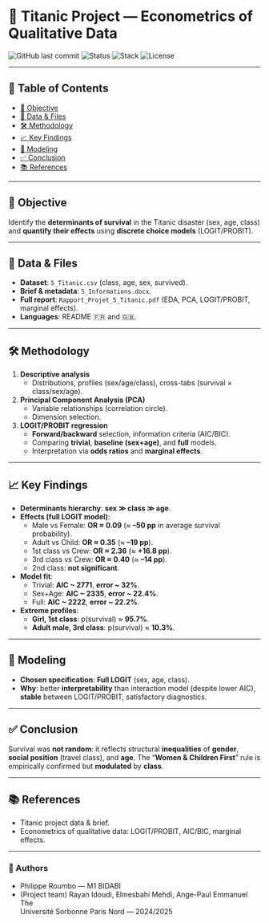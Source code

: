 # 🚢 Titanic Project — Econometrics of Qualitative Data

![GitHub last commit](https://img.shields.io/github/last-commit/username/repo?style=flat-square&color=blue)
![Status](https://img.shields.io/badge/Status-Completed-brightgreen?style=flat-square)
![Stack](https://img.shields.io/badge/Stack-Python%20%7C%20R%20%7C%20Stats-orange?style=flat-square)
![License](https://img.shields.io/badge/License-Academic-blueviolet?style=flat-square)

---

## 📑 Table of Contents
- [🎯 Objective](#-objective)
- [📂 Data & Files](#-data--files)
- [🛠️ Methodology](#️-methodology)
- [📈 Key Findings](#-key-findings)
- [🧪 Modeling](#-modeling)
- [✅ Conclusion](#-conclusion)
- [📚 References](#-references)

---

## 🎯 Objective
Identify the **determinants of survival** in the Titanic disaster (sex, age, class) and **quantify their effects** using **discrete choice models** (LOGIT/PROBIT).

---

## 📂 Data & Files
- **Dataset**: `5_Titanic.csv` (class, age, sex, survived).
- **Brief & metadata**: `5_Informations.docx`.
- **Full report**: `Rapport_Projet_5_Titanic.pdf` (EDA, PCA, LOGIT/PROBIT, marginal effects).
- **Languages**: README 🇫🇷 and 🇬🇧.

---

## 🛠️ Methodology
1. **Descriptive analysis**  
   - Distributions, profiles (sex/age/class), cross-tabs (survival × class/sex/age).
2. **Principal Component Analysis (PCA)**  
   - Variable relationships (correlation circle).  
   - Dimension selection.
3. **LOGIT/PROBIT regression**  
   - **Forward/backward** selection, information criteria (AIC/BIC).  
   - Comparing **trivial**, **baseline (sex+age)**, and **full** models.  
   - Interpretation via **odds ratios** and **marginal effects**.

---

## 📈 Key Findings
- **Determinants hierarchy**: **sex ≫ class ≫ age**.
- **Effects (full LOGIT model)**:  
  - Male vs Female: **OR ≈ 0.09** (≈ **–50 pp** in average survival probability).  
  - Adult vs Child: **OR ≈ 0.35** (≈ **–19 pp**).  
  - 1st class vs Crew: **OR ≈ 2.36** (≈ **+16.8 pp**).  
  - 3rd class vs Crew: **OR ≈ 0.40** (≈ **–14 pp**).  
  - 2nd class: **not significant**.
- **Model fit**:  
  - Trivial: **AIC ~ 2771**, **error ~ 32%**.  
  - Sex+Age: **AIC ~ 2335**, **error ~ 22.4%**.  
  - Full: **AIC ~ 2222**, **error ~ 22.2%**.
- **Extreme profiles**:  
  - **Girl, 1st class**: p(survival) ≈ **95.7%**.  
  - **Adult male, 3rd class**: p(survival) ≈ **10.3%**.

---

## 🧪 Modeling
- **Chosen specification**: **Full LOGIT** (sex, age, class).  
- **Why**: better **interpretability** than interaction model (despite lower AIC), **stable** between LOGIT/PROBIT, satisfactory diagnostics.

---

## ✅ Conclusion
Survival was **not random**: it reflects structural **inequalities** of **gender**, **social position** (travel class), and **age**. The “**Women & Children First**” rule is empirically confirmed but **modulated** by **class**.

---

## 📚 References
- Titanic project data & brief.  
- Econometrics of qualitative data: LOGIT/PROBIT, AIC/BIC, marginal effects.  

---

### 👤 Authors
- Philippe Roumbo — M1 BIDABI  
- (Project team) Rayan Idoudi, Elmesbahi Mehdi, Ange-Paul Emmanuel The  
Université Sorbonne Paris Nord — 2024/2025
